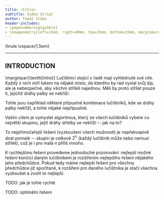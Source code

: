 ```yaml
---
title: <title>
subtitle: Video Script
author: Tomáš Sláma
header-includes:
- \pagenumbering{gobble}
- \newgeometry{left=15mm, right=40mm, top=15mm, bottom=15mm, marginparwidth=30mm}
---
```


\hrule
\vspace{1.5em}

---
INTRODUCTION
---

\marginpar{\texttt{Intro}}
Lučištníci stojící v řadě mají vyhlédnuté své cíle.
Každý z nich míří lukem na nějaké místo, do kterého by rád vyslal svůj šíp, ale je nebezpečné, aby všichni stříleli najednou.
Měli by proto střílet pouze ti, jejichž dráhy palby se nekříží.

Tohle jsou například některé přípustné kombinace lučištníků, kde se dráhy palby nekříží, a tohle nějaké nepřípustné.

Vaším cílem je vymyslet algoritmus, který ze všech lučištníků vybere co největší skupinu, jejíž dráhy střelby se nekříží -- jak na to?

To nejpřímočařejší řešení (vyzkoušení všech možností) je nepřekvapivě dost pomalé -- skupin je celkově $2^n$ (každý lučištník může nebo nemusí střílet), což je i pro malá $n$ příliš mnoho.

K rychlejšímu řešení provedeme jednoduché pozorování: nejlepší možné řešení končící daným lučištníkem je rozšířením nejlepšího řešení nějakého jeho předchůdce.
Pokud tedy máme nejlepší řešení pro všechny předchůdce již spočítané, k rozšíření pro daného lučištníka je stačí všechna vyzkoušet a zvolit to nejlepší.

TODO: jak je tohle rychlé

TODO: optimální řešení
